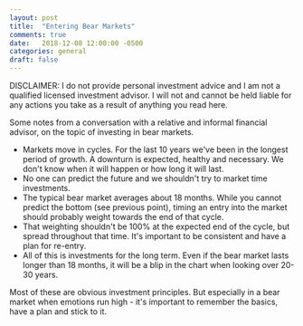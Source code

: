 ```yaml
---
layout: post
title:  "Entering Bear Markets"
comments: true
date:   2018-12-08 12:00:00 -0500
categories: general
draft: false
---
```


DISCLAIMER: I do not provide personal investment advice and I am not a qualified licensed investment advisor. I will not and cannot be held liable for any actions you take as a result of anything you read here.

Some notes from a conversation with a relative and informal financial advisor, on the topic of investing in bear markets. 

- Markets move in cycles. For the last 10 years we've been in the longest period of growth. A downturn is expected, healthy and necessary. We don't know when it will happen or how long it will last. 
- No one can predict the future and we shouldn't try to market time investments. 
- The typical bear market averages about 18 months. While you cannot predict the bottom (see previous point), timing an entry into the market should probably weight towards the end of that cycle. 
- That weighting shouldn't be 100% at the expected end of the cycle, but spread throughout that time. It's important to be consistent and have a plan for re-entry.
- All of this is investments for the long term. Even if the bear market lasts longer than 18 months, it will be a blip in the chart when looking over 20-30 years. 

Most of these are obvious investment principles. But especially in a bear market when emotions run high - it's important to remember the basics, have a plan and stick to it.
